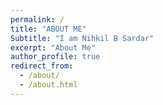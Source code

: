 ```yaml
---
permalink: /
title: "ABOUT ME" 
Subtitle: "I am Nihkil B Sardar"
excerpt: "About Me"
author_profile: true
redirect_from: 
  - /about/
  - /about.html
---
```

